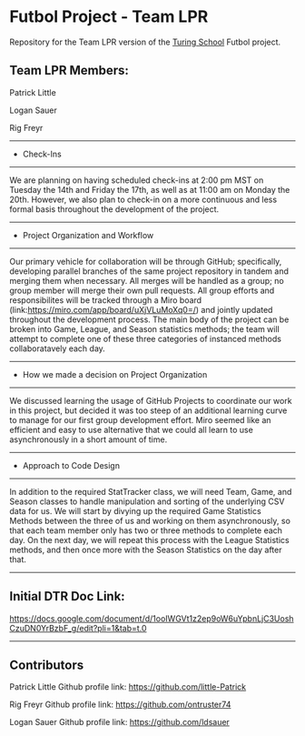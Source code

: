 # Futbol Project - Team LPR

Repository for the Team LPR version of the [Turing School](https://turing.edu/) Futbol project. 

Team LPR Members:
---------------------------------
Patrick Little

Logan Sauer

Rig Freyr

---------------------------------
- Check-Ins
----------------------------------
We are planning on having scheduled check-ins at 2:00 pm MST on Tuesday the 14th and Friday the 17th, as well as at 11:00 am on Monday the 20th. However, we also plan to check-in on a more continuous and less formal basis throughout the development of the project.

-----------------------------------
- Project Organization and Workflow
-----------------------------------
Our primary vehicle for collaboration will be through GitHub; specifically, developing parallel branches of the same project repository in tandem and merging them when necessary. All merges will be handled as a group; no group member will merge their own pull requests. All group efforts and responsibilites will be tracked through a Miro board (link:https://miro.com/app/board/uXjVLuMoXq0=/) and jointly updated throughout the development process. The main body of the project can be broken into Game, League, and Season statistics methods; the team will attempt to complete one of these three categories of instanced methods collaboratavely each day.

----------------------------------
- How we made a decision on Project Organization
-----------------------------------
We discussed learning the usage of GitHub Projects to coordinate our work in this project, but decided it was too steep of an additional learning curve to manage for our first group development effort. Miro seemed like an efficient and easy to use alternative that we could all learn to use asynchronously in a short amount of time.


----------------------------------
- Approach to Code Design
----------------------------------
In addition to the required StatTracker class, we will need Team, Game, and Season classes to handle manipulation and sorting of the underlying CSV data for us. We will start by divying up the required Game Statistics Methods between the three of us and working on them asynchronously, so that each team member only has two or three methods to complete each day. On the next day, we will repeat this process with the League Statistics methods, and then once more with the Season Statistics on the day after that.

-----------------------------------
Initial DTR Doc Link:
-----------------------------------
https://docs.google.com/document/d/1ooIWGVt1z2ep9oW6uYpbnLjC3UoshCzuDN0YrBzbF_g/edit?pli=1&tab=t.0

----------------------------------
Contributors
----------------------------------

Patrick Little
Github profile link: https://github.com/little-Patrick

Rig Freyr
Github profile link: https://github.com/ontruster74

Logan Sauer
Github profile link: https://github.com/ldsauer


